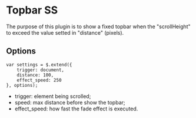 # Topbar SS

The purpose of this plugin is to show a fixed topbar when the "scrollHeight" to exceed the value setted in "distance" (pixels).

## Options

```
var settings = $.extend({
    trigger: document,
    distance: 100,
	effect_speed: 250
}, options);
```

* trigger: element being scrolled;
* speed: max distance before show the topbar;
* effect_speed: how fast the fade effect is executed.
